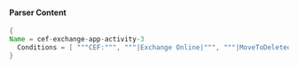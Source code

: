 #### Parser Content
```Java
{
Name = cef-exchange-app-activity-3
  Conditions = [ """CEF:""", """|Exchange Online|""", """|MoveToDeletedItems|""" ]
}
```